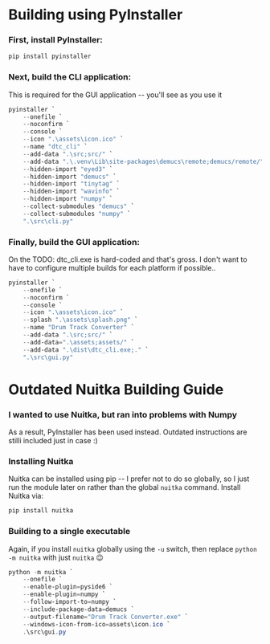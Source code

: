 # Building using PyInstaller

### First, install PyInstaller:

```powershell
pip install pyinstaller
```

### Next, build the CLI application:

This is required for the GUI application -- you'll see as you use it

```powershell
pyinstaller `
    --onefile `
    --noconfirm `
    --console `
    --icon ".\assets\icon.ico" `
    --name "dtc_cli" `
    --add-data ".\src;src/" `
    --add-data ".\.venv\Lib\site-packages\demucs\remote;demucs/remote/" `
    --hidden-import "eyed3" `
    --hidden-import "demucs" `
    --hidden-import "tinytag" `
    --hidden-import "wavinfo" `
    --hidden-import "numpy" `
    --collect-submodules "demucs" `
    --collect-submodules "numpy" `
    ".\src\cli.py"
```

### Finally, build the GUI application:

On the TODO: dtc_cli.exe is hard-coded and that's gross. I don't want to have to configure multiple builds for each platform if possible..

```powershell
pyinstaller `
    --onefile `
    --noconfirm `
    --console `
    --icon ".\assets\icon.ico" `
    --splash ".\assets\splash.png" `
    --name "Drum Track Converter" `
    --add-data ".\src;src/" `
    --add-data=".\assets;assets/" `
    --add-data ".\dist\dtc_cli.exe;." `
    ".\src\gui.py"
```

# Outdated Nuitka Building Guide

### I wanted to use Nuitka, but ran into problems with Numpy

As a result, PyInstaller has been used instead. Outdated instructions are stilli included just in case :)

### Installing Nuitka

Nuitka can be installed using pip -- I prefer not to do so globally, so I just run the module later on rather than the global `nuitka` command. Install Nuitka via:

```powershell
pip install nuitka
```

### Building to a single executable

Again, if you install `nuitka` globally using the `-u` switch, then replace `python -m nuitka` with just `nuitka` 😉

```powershell
python -m nuitka `
    --onefile `
    --enable-plugin=pyside6 `
    --enable-plugin=numpy `
    --follow-import-to=numpy `
    --include-package-data=demucs `
    --output-filename="Drum Track Converter.exe" `
    --windows-icon-from-ico=assets\icon.ico `
    .\src\gui.py
```
